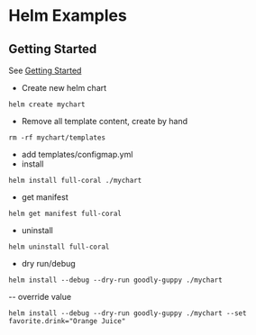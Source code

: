 # Helm Examples
## Getting Started
See [Getting Started](https://helm.sh/docs/chart_template_guide/getting_started/)

- Create new helm chart
```
helm create mychart
```
- Remove all template content, create by hand
```
rm -rf mychart/templates
```

- add templates/configmap.yml
- install
```
helm install full-coral ./mychart
```
- get manifest
```
helm get manifest full-coral
```
- uninstall
```
helm uninstall full-coral
```
- dry run/debug
```
helm install --debug --dry-run goodly-guppy ./mychart
```
-- override value
```
helm install --debug --dry-run goodly-guppy ./mychart --set favorite.drink="Orange Juice"
```